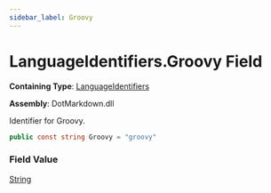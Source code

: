 ```yaml
---
sidebar_label: Groovy
---
```


# LanguageIdentifiers\.Groovy Field

**Containing Type**: [LanguageIdentifiers](../index.md)

**Assembly**: DotMarkdown\.dll

  
Identifier for Groovy\.

```csharp
public const string Groovy = "groovy"
```

### Field Value

[String](https://docs.microsoft.com/en-us/dotnet/api/system.string)

